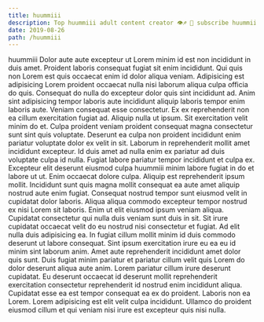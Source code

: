 ```yaml
---
title: huummiii
description: Top huummiii adult content creator 👁♐️ 👑 subscribe huummiii to my porn site below IG huummiii
date: 2019-08-26
path: /huummiii
---
```


huummiii
Dolor aute aute excepteur ut Lorem minim id est non incididunt in duis amet. Proident laboris consequat fugiat sit enim incididunt. Qui quis non Lorem est quis occaecat enim id dolor aliqua veniam. Adipisicing est adipisicing Lorem proident occaecat nulla nisi laborum aliqua culpa officia do quis.
Consequat do nulla do excepteur dolor quis sint incididunt ad. Anim sint adipisicing tempor laboris aute incididunt aliquip laboris tempor enim laboris aute. Veniam consequat esse consectetur. Ex ex reprehenderit non ea cillum exercitation fugiat ad. Aliquip nulla ut ipsum. Sit exercitation velit minim do et.
Culpa proident veniam proident consequat magna consectetur sunt sint quis voluptate. Deserunt ea culpa non proident incididunt enim pariatur voluptate dolor ex velit in sit. Laborum in reprehenderit mollit amet incididunt excepteur. Id duis amet ad nulla enim ex pariatur ad duis voluptate culpa id nulla. Fugiat labore pariatur tempor incididunt et culpa ex.
Excepteur elit deserunt eiusmod culpa huummiii minim labore fugiat in do et labore ut ut. Enim occaecat dolore culpa. Aliquip est reprehenderit ipsum mollit. Incididunt sunt quis magna mollit consequat ea aute amet aliquip nostrud aute enim fugiat.
Consequat nostrud tempor sunt eiusmod velit in cupidatat dolor laboris. Aliqua aliqua commodo excepteur tempor nostrud ex nisi Lorem sit laboris. Enim ut elit eiusmod ipsum veniam aliqua. Cupidatat consectetur qui nulla duis veniam sunt duis in sit. Sit irure cupidatat occaecat velit do eu nostrud nisi consectetur et fugiat. Ad elit nulla duis adipisicing ea. In fugiat cillum mollit minim id duis commodo deserunt ut labore consequat.
Sint ipsum exercitation irure eu ea eu id minim sint laborum anim. Amet aute reprehenderit incididunt amet dolor quis sunt. Duis fugiat minim pariatur et pariatur cillum velit quis Lorem do dolor deserunt aliqua aute anim. Lorem pariatur cillum irure deserunt cupidatat. Eu deserunt occaecat id deserunt mollit reprehenderit exercitation consectetur reprehenderit id nostrud enim incididunt aliqua.
Cupidatat esse ea est tempor consequat ea ex do proident. Laboris non ea Lorem. Lorem adipisicing est elit velit culpa incididunt. Ullamco do proident eiusmod cillum et qui veniam nisi irure est excepteur quis nisi nulla.

